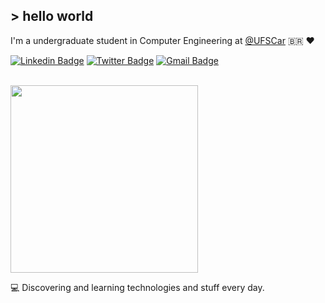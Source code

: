 ## > hello world

I'm a undergraduate student in Computer Engineering at [@UFSCar](https://www2.ufscar.br/) 🇧🇷 :heart: 

[![Linkedin Badge](https://img.shields.io/badge/-Thiago%20Araujo%20Campos-A20021?style=flat-square&logo=Linkedin&logoColor=white&link=https://www.linkedin.com/in/thiagoaraujocampos/)](https://www.linkedin.com/in/thiagoaraujocampos/) 
[![Twitter Badge](https://img.shields.io/badge/-@hitheago-A20021?style=flat-square&labelColor=A20021&logo=twitter&logoColor=white&link=https://twitter.com/hitheago)](https://twitter.com/hitheago) 
[![Gmail Badge](https://img.shields.io/badge/-thiagoaraujocampos@outlook.com-A20021?style=flat-square&logo=Gmail&logoColor=white&link=mailto:thiagoaraujocampos@outlook.com)](mailto:thiagoaraujocampos@outlook.com)

<br/>
<img src="https://media.giphy.com/media/SUny11sUznwAyo8D2P/giphy.gif" width="300">   
<br/>

:computer: Discovering and learning technologies and stuff every day.
